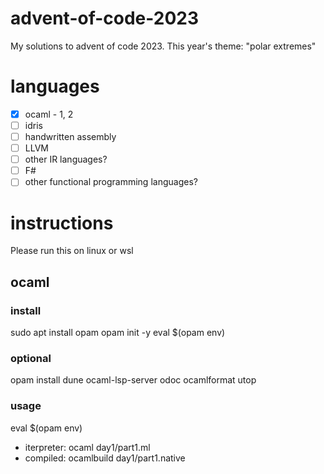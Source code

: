 # advent-of-code-2023
My solutions to advent of code 2023. This year's theme: "polar extremes"

# languages
- [x] ocaml - 1, 2
- [ ] idris
- [ ] handwritten assembly
- [ ] LLVM
- [ ] other IR languages?
- [ ] F#
- [ ] other functional programming languages?

# instructions

Please run this on linux or wsl

## ocaml

### install
sudo apt install opam
opam init -y
eval $(opam env)

### optional
opam install dune ocaml-lsp-server odoc ocamlformat utop

### usage
eval $(opam env)
- iterpreter: ocaml day1/part1.ml
- compiled: ocamlbuild day1/part1.native
